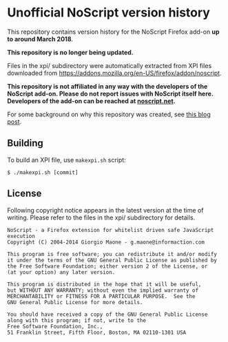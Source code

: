 # Unofficial NoScript version history

This repository contains version history for the NoScript Firefox add-on **up
to around March 2018**.

**This repository is no longer being updated.**

Files in the xpi/ subdirectory were automatically extracted from XPI files
downloaded from https://addons.mozilla.org/en-US/firefox/addon/noscript.

**This repository is not affiliated in any way with the developers of the
NoScript add-on. Please do not report issues with NoScript itself here.
Developers of the add-on can be reached at [noscript.net](https://noscript.net).**

For some background on why this repository was created, see [this blog
post](https://www.tablix.org/~avian/blog/archives/2012/02/too_much_noscript/).

## Building

To build an XPI file, use `makexpi.sh` script:

    $ ./makexpi.sh [commit]

## License

Following copyright notice appears in the latest version at the time of
writing. Please refer to the files in the xpi/ subdirectory for details.

    NoScript - a Firefox extension for whitelist driven safe JavaScript execution
    Copyright (C) 2004-2014 Giorgio Maone - g.maone@informaction.com

    This program is free software; you can redistribute it and/or modify
    it under the terms of the GNU General Public License as published by
    the Free Software Foundation; either version 2 of the License, or
    (at your option) any later version.

    This program is distributed in the hope that it will be useful,
    but WITHOUT ANY WARRANTY; without even the implied warranty of
    MERCHANTABILITY or FITNESS FOR A PARTICULAR PURPOSE.  See the
    GNU General Public License for more details.

    You should have received a copy of the GNU General Public License
    along with this program; if not, write to the
    Free Software Foundation, Inc.,
    51 Franklin Street, Fifth Floor, Boston, MA 02110-1301 USA
